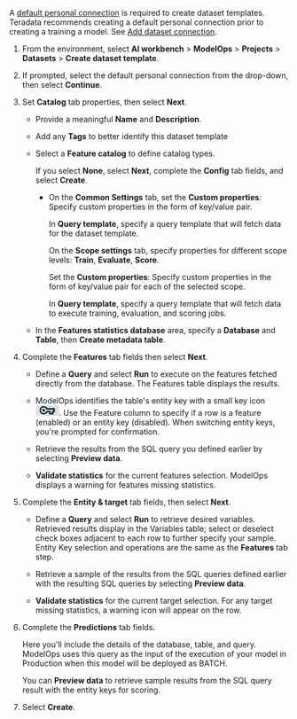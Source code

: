 A [default personal connection](wkm1725389190945.md) is required to create dataset templates. Teradata recommends creating a default personal connection prior to creating a training a model. See [Add dataset connection](vpe1725389258480.md).

1.  From the environment, select **AI workbench** > **ModelOps** > **Projects** > **Datasets** > **Create dataset template**.


1.  If prompted, select the default personal connection from the drop-down, then select **Continue**.


1.  Set **Catalog** tab properties, then select **Next**.

    -   Provide a meaningful **Name** and **Description**.


    -   Add any **Tags** to better identify this dataset template


    -   Select a **Feature catalog** to define catalog types.

        If you select **None**, select **Next**, complete the **Config** tab fields, and select **Create**.

        -   On the **Common Settings** tab, set the **Custom properties**: Specify custom properties in the form of key/value pair.

            In **Query template**, specify a query template that will fetch data for the dataset template.

            On the **Scope settings** tab, specify properties for different scope levels: **Train**, **Evaluate**, **Score**.

            Set the **Custom properties**: Specify custom properties in the form of key/value pair for each of the selected scope.

            In **Query template**, specify a query template that will fetch data to execute training, evaluation, and scoring jobs.


    -   In the **Features statistics database** area, specify a **Database** and **Table**, then **Create metadata table**.


1.  Complete the **Features** tab fields then select **Next**.

    -   Define a **Query** and select **Run** to execute on the features fetched directly from the database. The Features table displays the results.


    -   ModelOps identifies the table's entity key with a small key icon ![entity key icon](Images/bqp1743454094214.png). Use the Feature column to specify if a row is a feature (enabled) or an entity key (disabled). When switching entity keys, you're prompted for confirmation.


    -   Retrieve the results from the SQL query you defined earlier by selecting **Preview data**.


    -   **Validate statistics** for the current features selection. ModelOps displays a warning for features missing statistics.


1.  Complete the **Entity & target** tab fields, then select **Next**.

    -   Define a **Query** and select **Run** to retrieve desired variables. Retrieved results display in the Variables table; select or deselect check boxes adjacent to each row to further specify your sample. Entity Key selection and operations are the same as the **Features** tab step.


    -   Retrieve a sample of the results from the SQL queries defined earlier with the resulting SQL queries by selecting **Preview data**.


    -   **Validate statistics** for the current target selection. For any target missing statistics, a warning icon will appear on the row.


1.  Complete the **Predictions** tab fields.

    Here you'll include the details of the database, table, and query. ModelOps uses this query as the input of the execution of your model in Production when this model will be deployed as BATCH.

    You can **Preview data** to retrieve sample results from the SQL query result with the entity keys for scoring.


1.  Select **Create**.


